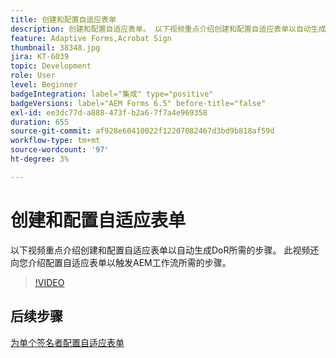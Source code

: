 ```yaml
---
title: 创建和配置自适应表单
description: 创建和配置自适应表单。 以下视频重点介绍创建和配置自适应表单以自动生成DoR所需的步骤。 此视频还向您介绍配置自适应表单以触发AEM工作流所需的步骤。
feature: Adaptive Forms,Acrobat Sign
thumbnail: 38348.jpg
jira: KT-6039
topic: Development
role: User
level: Beginner
badgeIntegration: label="集成" type="positive"
badgeVersions: label="AEM Forms 6.5" before-title="false"
exl-id: ee3dc77d-a888-473f-b2a6-7f7a4e969358
duration: 655
source-git-commit: af928e60410022f12207082467d3bd9b818af59d
workflow-type: tm+mt
source-wordcount: '97'
ht-degree: 3%

---
```


# 创建和配置自适应表单

以下视频重点介绍创建和配置自适应表单以自动生成DoR所需的步骤。 此视频还向您介绍配置自适应表单以触发AEM工作流所需的步骤。

>[!VIDEO](https://video.tv.adobe.com/v/38348?quality=12&learn=on)

## 后续步骤

[为单个签名者配置自适应表单](./configure-adaptive-form-for-single-signer.md)